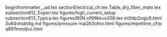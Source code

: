 beginfrontmatter__ad.tex
sectionElectrical_ch.tex
Table_dry_fiber_mate.tex
subsection612_Experi.tex
figures/high_current_setup
subsection613_Typica.tex
figures/BSN
s996kkvo208.tex
mi0dp2oqjc8.html
3u64vhsbt4g.md
figures/pressure
rnai2b3ofno.html
figures/repetitive_cfrp
q897mnoljco.html